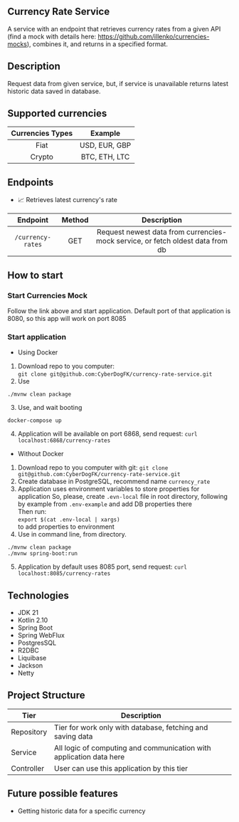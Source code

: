 ## Currency Rate Service

A service with an endpoint that retrieves currency rates from a given API (find a
mock with details here: https://github.com/illenko/currencies-mocks), combines it, and
returns in a specified format.

## Description

Request data from given service, but, if service is unavailable
returns latest historic data saved in database.

## Supported currencies

| Currencies Types |    Example    |
|:----------------:|:-------------:|
|       Fiat       | USD, EUR, GBP |
|      Crypto      | BTC, ETH, LTC |

## Endpoints

- :chart_with_upwards_trend: Retrieves latest currency's rate
 
|     Endpoint      | Method |                                  Description                                   |
|:-----------------:|:------:|:------------------------------------------------------------------------------:|
| `/currency-rates` |  GET   | Request newest data from currencies-mock service, or fetch oldest data from db |

## How to start

### Start Currencies Mock

Follow the link above and start application. Default port of that application is 8080, so
this app will work on port 8085

### Start application
- Using Docker

1. Download repo to you computer: </br>
`git clone git@github.com:CyberDogFK/currency-rate-service.git`
2. Use
````
./mvnw clean package
````
3. Use, and wait booting
````
docker-compose up
````
4. Application will be available on port 6868, send request: `curl localhost:6868/currency-rates`

- Without Docker

1. Download repo to you computer with git:
`git clone git@github.com:CyberDogFK/currency-rate-service.git`
2. Create database in PostgreSQL, recommend name `currency_rate`
3. Application uses environment variables to store properties for application
So, please, create `.evn-local` file in root directory, following by example from `.env-example` and add DB properties there </br>
Then run: </br>`export $(cat .env-local | xargs)`</br> to add properties to environment
4. Use in command line, from directory.
```
./mvnw clean package
./mvnw spring-boot:run
```
5. Application by default uses 8085 port, send request: `curl localhost:8085/currency-rates`

## Technologies

- JDK 21
- Kotlin 2.10
- Spring Boot
- Spring WebFlux
- PostgresSQL
- R2DBC
- Liquibase
- Jackson
- Netty

## Project Structure

| Tier       | Description                                                         |
|------------|---------------------------------------------------------------------|
| Repository | Tier for work only with database, fetching and saving data          |
| Service    | All logic of computing and communication with application data here |
| Controller | User can use this application by this tier                          |

## Future possible features

- Getting historic data for a specific currency
